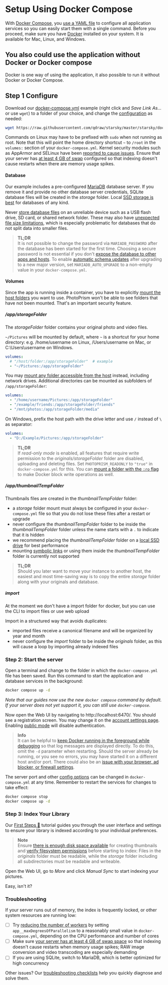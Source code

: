 # Setup Using Docker Compose

With [Docker Compose](https://docs.docker.com/compose/), you [use a YAML file](../../developer-guide/technologies/yaml.md)
to configure all application services so you can easily start them with a single command.
Before you proceed, make sure you have [Docker](https://store.docker.com/search?type=edition&offering=community)
installed on your system. It is available for Mac, Linux, and Windows.

## You also could use the application without Docker or Docker compose
Docker is one way of using the application, it also possible to run it without Docker or Docker Compose.

## Step 1 Configure

Download our [docker-compose.yml](https://raw.githubusercontent.com/qdraw/starsky/master/starsky/docker/compose/generic/docker-compose.yml) example
(right click and *Save Link As...* or use `wget`) to a folder of your choice,
and change the [configuration](../config-options.md) as needed:

```bash
wget https://raw.githubusercontent.com/qdraw/starsky/master/starsky/docker/compose/generic/docker-compose.yml
``` 

Commands on Linux may have to be prefixed with `sudo` when not running as root.
Note that this will point the home directory shortcut `~` to `/root` in the `volumes:` 
section of your `docker-compose.yml`. Kernel security modules such as AppArmor and SELinux 
have been [reported to cause issues](../troubleshooting/docker.md#kernel-security).
Ensure that your server has [at least 4 GB of swap](../troubleshooting/docker.md#adding-swap) configured so that
indexing doesn't cause restarts when there are memory usage spikes.


#### Database ####

Our example includes a pre-configured [MariaDB](https://mariadb.com/) database server. If you remove it
and provide no other database server credentials, SQLite database files will be created in the
*storage* folder. Local [SSD storage is best](../troubleshooting/performance.md#storage) for databases of any kind.

Never [store database files](../troubleshooting/mariadb.md#corrupted-files) on an unreliable device such as a USB flash drive, SD card, or shared network folder. These may also have [unexpected file size limitations](https://thegeekpage.com/fix-the-file-size-exceeds-the-limit-allowed-and-cannot-be-saved/), which is especially problematic for databases that do not split data into smaller files.

> **TL;DR**<br />
It is not possible to change the password via `MARIADB_PASSWORD` after the database has been started
for the first time. Choosing a secure password is not essential if you don't [expose the database to other apps and hosts](../troubleshooting/mariadb.md#cannot-connect).
To enable [automatic schema updates](../troubleshooting/mariadb.md#auto-upgrade) after upgrading to a new major version, set `MARIADB_AUTO_UPGRADE` to a non-empty value in your `docker-compose.yml`.

#### Volumes ####

Since the app is running inside a container, you have to explicitly [mount the host folders](https://docs.docker.com/compose/compose-file/compose-file-v3/#volumes) you want to use.
PhotoPrism won't be able to see folders that have not been mounted. That's an important security feature.

##### /app/storageFolder #####

The *storageFolder* folder contains your original photo and video files.

`~/Pictures` will be mounted by default, where `~` is a shortcut for your home directory:
e.g. /home/username on Linux, /Users/username on Mac, or C:\Users\username on Windows.

```yaml
volumes:
  # "/host/folder:/app/storageFolder"  # example
  - "~/Pictures:/app/storageFolder"
```

You may [mount any folder accessible from the host](https://docs.docker.com/compose/compose-file/compose-file-v3/#short-syntax-3)
instead, including network drives. Additional directories can
be mounted as subfolders of `/app/storageFolder`:

```yaml
volumes:
  - "/home/username/Pictures:/app/storageFolder"
  - "/example/friends:/app/storageFolder/friends"
  - "/mnt/photos:/app/storageFolder/media"
```

On Windows, prefix the host path with the drive letter and use `/` instead of `\` as separator:

```yaml
volumes:
  - "D:/Example/Pictures:/app/storageFolder"
```

> **TL;DR**<br />
If *read-only mode* is enabled, all features that require write permission to the *originals/storageFolder* folder
are disabled, uploading and deleting files. Set `PHOTOPRISM_READONLY` to `"true"`
in `docker-compose.yml` for this. You can [mount a folder with the `:ro` flag](https://docs.docker.com/compose/compose-file/compose-file-v3/#short-syntax-3) to make Docker block
write operations as well.

##### /app/thumbnailTempFolder #####

Thumbnails files are created in the *thumbnailTempFolder* folder:

- a *storage* folder mount must always be configured in your `docker-compose.yml` file so that you do not lose these files after a restart or upgrade
- never configure the *thumbnailTempFolder* folder to be inside the *thumbnailTempFolder* folder unless the name starts with a `.` to indicate that it is hidden
- we recommend placing the *thumbnailTempFolder* folder on a [local SSD drive](../troubleshooting/performance.md#storage) for best performance
- mounting [symbolic links](https://en.wikipedia.org/wiki/Symbolic_link) or using them inside the *thumbnailTempFolder* folder is currently not supported

> **TL;DR**<br />
Should you later want to move your instance to another host, the easiest and most time-saving way is to copy the entire *storage* folder along with your originals and database.

##### import #####

At the moment we don't have a import folder for docker, but you can use the CLI to import files or use web upload

Import in a structured way that avoids duplicates:

- imported files receive a canonical filename and will be organized by year and month
- never configure the *import* folder to be inside the *originals* folder, as this will cause a loop by importing already indexed files

### Step 2: Start the server ###

Open a terminal and change to the folder in which the `docker-compose.yml` file has been saved.
Run this command to start the application and database services in the background:

```bash
docker compose up -d
```

*Note that our guides now use the new `docker compose` command by default. If your server does not yet support it, you can still use `docker-compose`.*

Now open the Web UI by navigating to http://localhost:6470/. You should see a registration screen.
You may change it on the [account settings page](../../features/accountmanagement.md).
Enabling [public mode](../config-options.md) will disable authentication.

> **Info**<br />
    It can be helpful to [keep Docker running in the foreground while debugging](../troubleshooting/docker.md#viewing-logs) so that log messages are displayed directly. To do this, omit the `-d` parameter when restarting.
    Should the server already be running, or you see no errors, you may have started it
    on a different host and/or port. There could also be an [issue with your browser,
    ad blocker, or firewall settings](../troubleshooting/index.md#connection-fails).


The server port and other [config options](../config-options.md) can be changed in `docker-compose.yml` at any time.
Remember to restart the services for changes to take effect:

```bash
docker compose stop
docker compose up -d
```

### Step 3: Index Your Library ###

Our [First Steps 👣](../first-steps.md) tutorial guides you through the user interface and settings to ensure your library is indexed according to your individual preferences.

> **Note**<br />
    Ensure [there is enough disk space available](../troubleshooting/docker.md#disk-space) for creating thumbnails and [verify filesystem permissions](../troubleshooting/docker.md#file-permissions)
    before starting to index: Files in the *originals* folder must be readable, while the *storage* folder
    including all subdirectories must be readable and writeable.

Open the Web UI, go to *More* and click *Manual Sync* to start indexing your pictures.

Easy, isn't it?

### Troubleshooting ###

If your server runs out of memory, the index is frequently locked, or other system resources are running low:

- [ ] Try [reducing the number of workers](../config-options.md#index-workers) by setting `app__maxDegreesOfParallelism` to a reasonably small value in `docker-compose.yml`, depending on the CPU performance and number of cores
- [ ] Make sure [your server has at least 4 GB of swap space](../troubleshooting/docker.md#adding-swap) so that indexing doesn't cause restarts when memory usage spikes; RAW image conversion and video transcoding are especially demanding
- [ ] If you are using SQLite, switch to MariaDB, which is better optimized for high concurrency

Other issues? Our [troubleshooting checklists](../troubleshooting/index.md) help you quickly diagnose and solve them.




